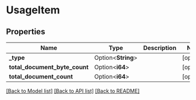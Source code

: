 # UsageItem

## Properties

Name | Type | Description | Notes
------------ | ------------- | ------------- | -------------
**_type** | Option<**String**> |  | [optional]
**total_document_byte_count** | Option<**i64**> |  | [optional]
**total_document_count** | Option<**i64**> |  | [optional]

[[Back to Model list]](../README.md#documentation-for-models) [[Back to API list]](../README.md#documentation-for-api-endpoints) [[Back to README]](../README.md)



